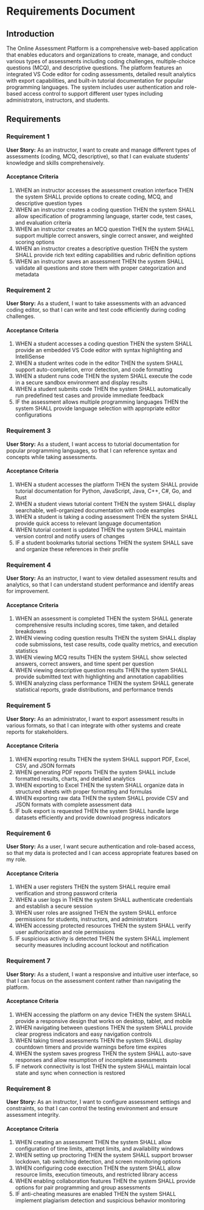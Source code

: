 # Requirements Document

## Introduction

The Online Assessment Platform is a comprehensive web-based application that enables educators and organizations to create, manage, and conduct various types of assessments including coding challenges, multiple-choice questions (MCQ), and descriptive questions. The platform features an integrated VS Code editor for coding assessments, detailed result analytics with export capabilities, and built-in tutorial documentation for popular programming languages. The system includes user authentication and role-based access control to support different user types including administrators, instructors, and students.

## Requirements

### Requirement 1

**User Story:** As an instructor, I want to create and manage different types of assessments (coding, MCQ, descriptive), so that I can evaluate students' knowledge and skills comprehensively.

#### Acceptance Criteria

1. WHEN an instructor accesses the assessment creation interface THEN the system SHALL provide options to create coding, MCQ, and descriptive question types
2. WHEN an instructor creates a coding question THEN the system SHALL allow specification of programming language, starter code, test cases, and evaluation criteria
3. WHEN an instructor creates an MCQ question THEN the system SHALL support multiple correct answers, single correct answer, and weighted scoring options
4. WHEN an instructor creates a descriptive question THEN the system SHALL provide rich text editing capabilities and rubric definition options
5. WHEN an instructor saves an assessment THEN the system SHALL validate all questions and store them with proper categorization and metadata

### Requirement 2

**User Story:** As a student, I want to take assessments with an advanced coding editor, so that I can write and test code efficiently during coding challenges.

#### Acceptance Criteria

1. WHEN a student accesses a coding question THEN the system SHALL provide an embedded VS Code editor with syntax highlighting and IntelliSense
2. WHEN a student writes code in the editor THEN the system SHALL support auto-completion, error detection, and code formatting
3. WHEN a student runs code THEN the system SHALL execute the code in a secure sandbox environment and display results
4. WHEN a student submits code THEN the system SHALL automatically run predefined test cases and provide immediate feedback
5. IF the assessment allows multiple programming languages THEN the system SHALL provide language selection with appropriate editor configurations

### Requirement 3

**User Story:** As a student, I want access to tutorial documentation for popular programming languages, so that I can reference syntax and concepts while taking assessments.

#### Acceptance Criteria

1. WHEN a student accesses the platform THEN the system SHALL provide tutorial documentation for Python, JavaScript, Java, C++, C#, Go, and Rust
2. WHEN a student views tutorial content THEN the system SHALL display searchable, well-organized documentation with code examples
3. WHEN a student is taking a coding assessment THEN the system SHALL provide quick access to relevant language documentation
4. WHEN tutorial content is updated THEN the system SHALL maintain version control and notify users of changes
5. IF a student bookmarks tutorial sections THEN the system SHALL save and organize these references in their profile

### Requirement 4

**User Story:** As an instructor, I want to view detailed assessment results and analytics, so that I can understand student performance and identify areas for improvement.

#### Acceptance Criteria

1. WHEN an assessment is completed THEN the system SHALL generate comprehensive results including scores, time taken, and detailed breakdowns
2. WHEN viewing coding question results THEN the system SHALL display code submissions, test case results, code quality metrics, and execution statistics
3. WHEN viewing MCQ results THEN the system SHALL show selected answers, correct answers, and time spent per question
4. WHEN viewing descriptive question results THEN the system SHALL provide submitted text with highlighting and annotation capabilities
5. WHEN analyzing class performance THEN the system SHALL generate statistical reports, grade distributions, and performance trends

### Requirement 5

**User Story:** As an administrator, I want to export assessment results in various formats, so that I can integrate with other systems and create reports for stakeholders.

#### Acceptance Criteria

1. WHEN exporting results THEN the system SHALL support PDF, Excel, CSV, and JSON formats
2. WHEN generating PDF reports THEN the system SHALL include formatted results, charts, and detailed analytics
3. WHEN exporting to Excel THEN the system SHALL organize data in structured sheets with proper formatting and formulas
4. WHEN exporting raw data THEN the system SHALL provide CSV and JSON formats with complete assessment data
5. IF bulk export is requested THEN the system SHALL handle large datasets efficiently and provide download progress indicators

### Requirement 6

**User Story:** As a user, I want secure authentication and role-based access, so that my data is protected and I can access appropriate features based on my role.

#### Acceptance Criteria

1. WHEN a user registers THEN the system SHALL require email verification and strong password criteria
2. WHEN a user logs in THEN the system SHALL authenticate credentials and establish a secure session
3. WHEN user roles are assigned THEN the system SHALL enforce permissions for students, instructors, and administrators
4. WHEN accessing protected resources THEN the system SHALL verify user authorization and role permissions
5. IF suspicious activity is detected THEN the system SHALL implement security measures including account lockout and notification

### Requirement 7

**User Story:** As a student, I want a responsive and intuitive user interface, so that I can focus on the assessment content rather than navigating the platform.

#### Acceptance Criteria

1. WHEN accessing the platform on any device THEN the system SHALL provide a responsive design that works on desktop, tablet, and mobile
2. WHEN navigating between questions THEN the system SHALL provide clear progress indicators and easy navigation controls
3. WHEN taking timed assessments THEN the system SHALL display countdown timers and provide warnings before time expires
4. WHEN the system saves progress THEN the system SHALL auto-save responses and allow resumption of incomplete assessments
5. IF network connectivity is lost THEN the system SHALL maintain local state and sync when connection is restored

### Requirement 8

**User Story:** As an instructor, I want to configure assessment settings and constraints, so that I can control the testing environment and ensure assessment integrity.

#### Acceptance Criteria

1. WHEN creating an assessment THEN the system SHALL allow configuration of time limits, attempt limits, and availability windows
2. WHEN setting up proctoring THEN the system SHALL support browser lockdown, tab switching detection, and screen monitoring options
3. WHEN configuring code execution THEN the system SHALL allow resource limits, execution timeouts, and restricted library access
4. WHEN enabling collaboration features THEN the system SHALL provide options for pair programming and group assessments
5. IF anti-cheating measures are enabled THEN the system SHALL implement plagiarism detection and suspicious behavior monitoring